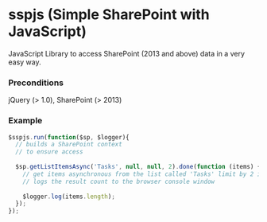 # sspjs (Simple SharePoint with JavaScript) #
JavaScript Library to access SharePoint (2013 and above) data in a very easy way.

### Preconditions
jQuery (> 1.0), SharePoint (> 2013)
### Example
```javascript
$sspjs.run(function($sp, $logger){
  // builds a SharePoint context 
  // to ensure access
  
  $sp.getListItemsAsync('Tasks', null, null, 2).done(function (items) {
    // get items asynchronous from the list called 'Tasks' limit by 2 items
    // logs the result count to the browser console window
    
    $logger.log(items.length);
  });
});
```
